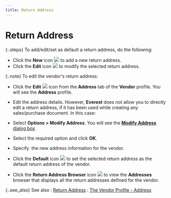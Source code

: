 ```yaml
---
title: Return Address
---
```


# Return Address


{:.steps}
To add/edit/set as default a return address, do the following:

- Click the **New** icon ![]({{site.mv_baseurl}}/img/managing_vendors_profile_options_new.gif) to add a new  return address.
- Click the **Edit** icon ![]({{site.mv_baseurl}}/img/managing_vendors_modify_address_icon.gif) to modify  the selected return address.



{:.note}
To edit the  vendor's return address:

- Click the **Edit** ![]({{site.mv_baseurl}}/img/managing_vendors_modify_address_icon.gif) icon from the **Address** tab of the **Vendor** profile. You will see the **Address**  profile.
- Edit the address  details. However, **Everest** does  not allow you to directly edit a return address, if it has been used while  creating any sales/purchase document. In this case:
- Select **Options 
 &gt; Modify Address**. You will see the [**Modify Address** dialog box]({{site.mv_baseurl}}/misc/modify_address_dialog_box_vendors.html).
- Select the required  option and click **OK**.
- Specify  the  new address information for the vendor.

- Click the **Default** icon ![]({{site.mv_baseurl}}/img/managing_vendors_set_default_address_icon.gif) to set the  selected return address as the default return address of the vendor.
- Click the **Return Address Browser** icon ![]({{site.mv_baseurl}}/img/managing_vendors_addresses_browser_icon.gif) to view the **Addresses**  browser that displays all the return addresses defined for the vendor.



{:.see_also}
See also
: [Return  Address]({{site.mv_baseurl}}/vendor-details/vendor-addresses/return_address_address_content_vendors_content.html)
: [The  Vendor Profile - Address]({{site.mv_baseurl}}/creating/address-tab/the_vendor_profile_address_tab.html)
